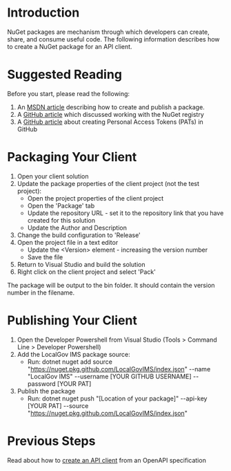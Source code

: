 # Introduction
NuGet packages are mechanism through which developers can create, share, and consume useful code.
The following information describes how to create a NuGet package for an API client.

# Suggested Reading

Before you start, please read the following:

1. An [MSDN article](https://docs.microsoft.com/en-us/nuget/quickstart/create-and-publish-a-package-using-visual-studio?tabs=netcore-cli#create-the-package) describing how to create and publish a package. 
2. A [GitHub article](https://docs.github.com/en/packages/working-with-a-github-packages-registry/working-with-the-nuget-registry) which discussed working with the NuGet registry
3. A [GitHub article](https://docs.github.com/en/authentication/keeping-your-account-and-data-secure/creating-a-personal-access-token) about creating Personal Access Tokens (PATs) in GitHub

# Packaging Your Client

1. Open your client solution
2. Update the package properties of the client project (not the test project):
    * Open the project properties of the client project
    * Open the 'Package' tab
    * Update the repository URL - set it to the repository link that you have created for this solution
    * Update the Author and Description
3. Change the build configuration to 'Release'
4. Open the project file in a text editor
   * Update the \<Version> element - increasing the version number
   * Save the file
4. Return to Visual Studio and build the solution
5. Right click on the client project and select 'Pack'

The package will be output to the bin folder. It should contain the version number in the filename.

# Publishing Your Client

1. Open the Developer Powershell from Visual Studio (Tools > Command Line > Developer Powershell)
2. Add the LocalGov IMS package source:
    * Run: dotnet nuget add source "https://nuget.pkg.github.com/LocalGovIMS/index.json" --name "LocalGov IMS" --username [YOUR GITHUB USERNAME] --password [YOUR PAT]
3. Publish the package
    * Run: dotnet nuget push "[Location of your package]" --api-key [YOUR PAT] --source "https://nuget.pkg.github.com/LocalGovIMS/index.json"

# Previous Steps

Read about how to [create an API client](creating-an-api-client-from-an-openapi-specification.md) from an OpenAPI specification
